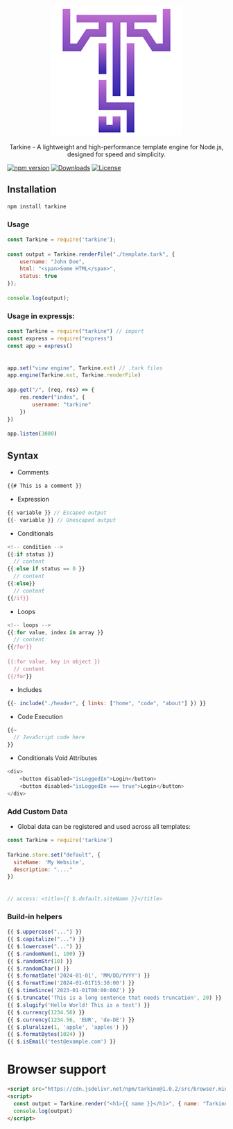 <p align="center">
    <img src="https://raw.githubusercontent.com/madhanmaaz/tarkine/master/logo.webp" height="300">
</p>
<p align="center">
Tarkine - A lightweight and high-performance template engine for Node.js, designed for speed and simplicity.
</p>

[![npm version](https://img.shields.io/npm/v/tarkine.svg)](https://www.npmjs.com/package/tarkine)
[![Downloads](https://img.shields.io/npm/dm/tarkine.svg)](https://www.npmjs.com/package/tarkine)
[![License](https://img.shields.io/npm/l/tarkine.svg)](https://github.com/yourusername/tarkine/blob/main/LICENSE)

## Installation
```bash
npm install tarkine
```

### Usage
```js
const Tarkine = require('tarkine');

const output = Tarkine.renderFile("./template.tark", {
    username: "John Doe",
    html: "<span>Some HTML</span>",
    status: true
});

console.log(output);
```

### Usage in expressjs:
```js
const Tarkine = require("tarkine") // import
const express = require("express")
const app = express()


app.set("view engine", Tarkine.ext) // .tark files
app.engine(Tarkine.ext, Tarkine.renderFile)

app.get("/", (req, res) => {
    res.render("index", {
        username: "tarkine"
    })
})

app.listen(3000)
```
## Syntax
- Comments
```js
{{# This is a comment }}
```

- Expression
```js
{{ variable }} // Escaped output
{{- variable }} // Unescaped output
```

- Conditionals
```js
<!-- condition -->
{{:if status }}
  // content
{{:else if status == 0 }}
  // content
{{:else}}
  // content
{{/if}}
```

- Loops
```js
<!-- loops -->
{{:for value, index in array }}
  // content
{{/for}}

{{:for value, key in object }}
  // content
{{/for}}
```

- Includes
```js
{{- include("./header", { links: ["home", "code", "about"] }) }}
```

- Code Execution
```js
{{~
  // JavaScript code here
}}
```

- Conditionals Void Attributes
```js
<div>
    <button disabled="isLoggedIn">Login</button>
    <button disabled="isLoggedIn === true">Login</button>
</div>
```


### Add Custom Data
- Global data can be registered and used across all templates:
```js
const Tarkine = require('tarkine')

Tarkine.store.set("default", { 
  siteName: 'My Website',
  description: "...."
})


// access: <title>{{ $.default.siteName }}</title>
```

### Build-in helpers
```js
{{ $.uppercase("...") }}
{{ $.capitalize("...") }}
{{ $.lowercase("...") }}
{{ $.randomNum(1, 100) }}
{{ $.randomStr(10) }}
{{ $.randomChar() }}
{{ $.formatDate('2024-01-01', 'MM/DD/YYYY') }}
{{ $.formatTime('2024-01-01T15:30:00') }}
{{ $.timeSince('2023-01-01T00:00:00Z') }}
{{ $.truncate('This is a long sentence that needs truncation', 20) }}
{{ $.slugify('Hello World! This is a test') }}
{{ $.currency(1234.56) }}
{{ $.currency(1234.56, 'EUR', 'de-DE') }}
{{ $.pluralize(1, 'apple', 'apples') }}
{{ $.formatBytes(1024) }}
{{ $.isEmail('test@example.com') }}
```

# Browser support
```html
<script src="https://cdn.jsdelivr.net/npm/tarkine@1.0.2/src/browser.min.js"></script>
<script>
  const output = Tarkine.render("<h1>{{ name }}</h1>", { name: "Tarkine" })
  console.log(output)
</script>
```
